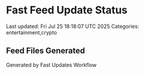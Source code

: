 # Fast Feed Update Status
Last updated: Fri Jul 25 18:18:07 UTC 2025
Categories: entertainment,crypto

## Feed Files Generated

Generated by Fast Updates Workflow
